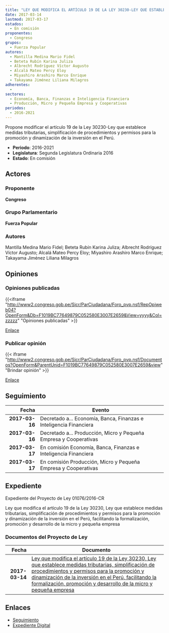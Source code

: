 ```yaml
---
title: "LEY QUE MODIFICA EL ARTÍCULO 19 DE LA LEY 30230-LEY QUE ESTABLECE MEDIDAS TRIBUTARIAS, SIMPLIFICACIÓN DE PROCEDIMIENTOS Y PERMISOS PARA LA PROMOCIÓN Y DINAMIZACIÓN DE LA INVERSIÓN EN EL PERÚ, FACILITANDO LA FORMALIZACIÓN, PROMOCIÓN Y DESARROLLO DE LA MICRO Y PEQUEÑA EMPRESA"
date: 2017-03-14
lastmod: 2017-03-17
estados: 
  - En comisión
proponentes: 
  - Congreso
grupos: 
  - Fuerza Popular
autores: 
  - Mantilla Medina Mario Fidel
  - Beteta Rubín Karina Juliza
  - Albrecht Rodríguez Víctor Augusto
  - Alcalá Mateo Percy Eloy
  - Miyashiro Arashiro Marco Enrique
  - Takayama Jiménez Liliana Milagros
adherentes: 
  - 
sectores: 
  - Economía, Banca, Finanzas e Inteligencia Financiera
  - Producción, Micro y Pequeña Empresa y Cooperativas
periodos: 
  - 2016-2021
---
```


Propone modificar el artículo 19 de la Ley 30230-Ley que establece medidas tributarias, simplificación de procedimientos y permisos para la promoción y dinamización de la inversión en el Perú.

- **Periodo**: 2016-2021
- **Legislatura**: Segunda Legislatura Ordinaria 2016
- **Estado**: En comisión

## Actores

### Proponente

**Congreso**

### Grupo Parlamentario

**Fuerza Popular**

### Autores

Mantilla Medina Mario Fidel; Beteta Rubín Karina Juliza; Albrecht Rodríguez Víctor Augusto; Alcalá Mateo Percy Eloy; Miyashiro Arashiro Marco Enrique; Takayama Jiménez Liliana Milagros


## Opiniones

### Opiniones publicadas

{{<iframe "http://www2.congreso.gob.pe/Sicr/ParCiudadana/Foro_pvp.nsf/RepOpiweb04?OpenForm&Db=F1019BC77649879C052580E3007E2659&View=yyyy&Col=zzzzz" "Opiniones publicadas" >}}

[Enlace](http://www2.congreso.gob.pe/Sicr/ParCiudadana/Foro_pvp.nsf/RepOpiweb04?OpenForm&Db=F1019BC77649879C052580E3007E2659&View=yyyy&Col=zzzzz)
### Publicar opinión

{{< iframe "http://www2.congreso.gob.pe/Sicr/ParCiudadana/Foro_pvp.nsf/Documentos?OpenForm&ParentUnid=F1019BC77649879C052580E3007E2659&view" "Brindar opinión" >}}

[Enlace](http://www2.congreso.gob.pe/Sicr/ParCiudadana/Foro_pvp.nsf/Documentos?OpenForm&ParentUnid=F1019BC77649879C052580E3007E2659&view)

## Seguimiento

| Fecha | Evento |
|------:|--------|
| **2017-03-16** | Decretado a... Economía, Banca, Finanzas e Inteligencia Financiera|
| **2017-03-16** | Decretado a... Producción, Micro y Pequeña Empresa y Cooperativas|
| **2017-03-17** | En comisión Economía, Banca, Finanzas e Inteligencia Financiera|
| **2017-03-17** | En comisión Producción, Micro y Pequeña Empresa y Cooperativas|


## Expediente

Expediente del Proyecto de Ley 01076/2016-CR

Ley que modifica el artículo 19 de la Ley 30230, Ley que establece medidas tributarias, simplificación de procedimientos y permisos para la promoción y dinamización de la inversión en el Perú, facilitando la formalización, promoción y desarrollo de la micro y pequeña empresa


### Documentos del Proyecto de Ley

| Fecha | Documento |
|------:|--------|
| **2017-03-14** | [Ley que modifica el artículo 19 de la Ley 30230, Ley que establece medidas tributarias, simplificación de procedimientos y permisos para la promoción y dinamización de la inversión en el Perú, facilitando la formalización, promoción y desarrollo de la micro y pequeña empresa](http://www.leyes.congreso.gob.pe/Documentos/2016_2021/Proyectos_de_Ley_y_de_Resoluciones_Legislativas/PL0107620170314..pdf) |

## Enlaces 

- [Seguimiento](http://www2.congreso.gob.pe/Sicr/TraDocEstProc/CLProLey2016.nsf/f7fff46988ca05b1052578e100829cc7/0377ff3988b0a516052580e400615a83?OpenDocument)
- [Expediente Digital](http://www2.congreso.gob.pe/Sicr/TraDocEstProc/CLProLey2016.nsf/f7fff46988ca05b1052578e100829cc7/0377ff3988b0a516052580e400615a83?OpenDocument&Click=05257FB7005EB655.eb71d0cf91d8294e05256cdf006b5706/$Body/0.1C6C)
